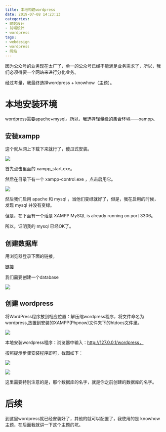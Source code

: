 ```yaml
---
title: 本地构建wordpress
date: 2019-07-08 14:23:13
categories:
- 网站设计
- 前端设计
- wordpress
tags:
- webdesign
- wordpress
- 网站
---
```

因为公众号的业务现在太广了，单一的公众号已经不能满足业务需求了，所以，我们必须得要一个网站来进行分化业务。

<!-- more -->

经过考量，我最终选择wordpress + knowhow（主题）。

# 本地安装环境

wordpress需要apache+mysql。所以，我选择轻量级的集合环境——xampp。

## 安装xampp

这个就从网上下载下来就行了，傻瓜式安装。

![](/images/webdesign/1_1.png)

首先点击里面的 xampp_start.exe。

然后在目录下有一个 xampp-control.exe ，点击启用它。

![](/images/webdesign/1_0.png)

然后我们启用 apache 和 mysql ，当他们变绿就好了，但是，我在启用的时候，发现 mysql 并没有变绿。

但是，在下面有一个话是 XAMPP MySQL is already running on port 3306。

所以，证明我的 mysql 已经OK了。

## 创建数据库

用浏览器登录下面的链接。

[链接](http://127.0.0.1/phpmyadmin/)

我们需要创建一个database

![](/images/webdesign/1_2.png)

## 创建 wordpress

将WordPress程序放到相应位置：解压缩wordpress程序，将文件命名为wordpress,放置到安装的XAMPP(Phpnow)文件夹下的htdocs文件里。

![](/images/webdesign/1_3.png)

本地安装wordpress程序：浏览器中输入：http://127.0.0.1/wordpress，

按照提示步骤安装程序即可，截图如下：

![](/images/webdesign/1_4.png)

![](/images/webdesign/1_5.png)

这里需要特别注意的是，那个数据库的名字，就是你之前创建的数据库的名字。

# 后续

到这里wordpress就已经安装好了，其他的就可以配置了，我使用的是 knowhow 主题，在后面我就讲一下这个主题的坑。













